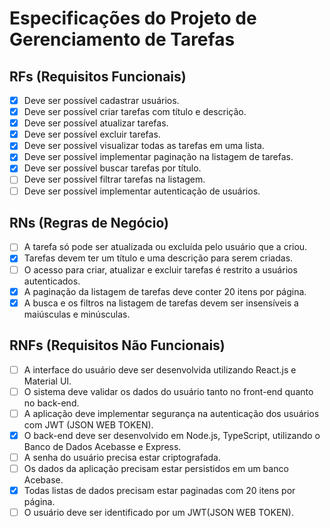 # Especificações do Projeto de Gerenciamento de Tarefas

## RFs (Requisitos Funcionais)

- [x] Deve ser possível cadastrar usuários.
- [x] Deve ser possível criar tarefas com título e descrição.
- [x] Deve ser possível atualizar tarefas.
- [x] Deve ser possível excluir tarefas.
- [x] Deve ser possível visualizar todas as tarefas em uma lista.
- [x] Deve ser possível implementar paginação na listagem de tarefas.
- [x] Deve ser possível buscar tarefas por título.
- [ ] Deve ser possível filtrar tarefas na listagem.
- [ ] Deve ser possível implementar autenticação de usuários.

## RNs (Regras de Negócio)

- [ ] A tarefa só pode ser atualizada ou excluída pelo usuário que a criou.
- [x] Tarefas devem ter um título e uma descrição para serem criadas.
- [ ] O acesso para criar, atualizar e excluir tarefas é restrito a usuários autenticados.
- [x] A paginação da listagem de tarefas deve conter 20 itens por página.
- [x] A busca e os filtros na listagem de tarefas devem ser insensíveis a maiúsculas e minúsculas.

## RNFs (Requisitos Não Funcionais)

- [ ] A interface do usuário deve ser desenvolvida utilizando React.js e Material UI.
- [ ] O sistema deve validar os dados do usuário tanto no front-end quanto no back-end.
- [ ] A aplicação deve implementar segurança na autenticação dos usuários com JWT (JSON WEB TOKEN).
- [x] O back-end deve ser desenvolvido em Node.js, TypeScript, utilizando o Banco de Dados Acebasse e Express.
- [ ] A senha do usuário precisa estar criptografada.
- [ ] Os dados da aplicação precisam estar persistidos em um banco Acebase.
- [x] Todas listas de dados precisam estar paginadas com 20 itens por página.
- [ ] O usuário deve ser identificado por um JWT(JSON WEB TOKEN).
